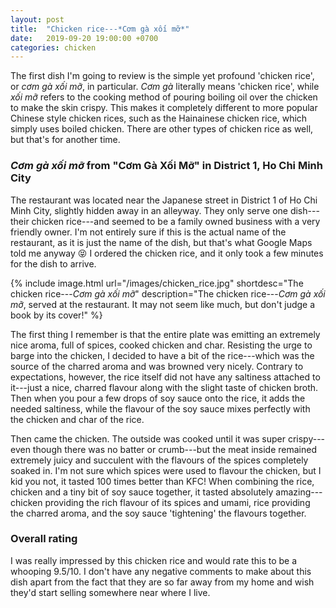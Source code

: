 ```yaml
---
layout: post
title:  "Chicken rice---*Cơm gà xối mỡ*"
date:   2019-09-20 19:00:00 +0700
categories: chicken
---
```


The first dish I'm going to review is the simple yet profound 'chicken rice', or *cơm gà xối mỡ*, in particular. *Cơm gà* literally means 'chicken rice', while *xối mỡ* refers to the cooking method of pouring boiling oil over the chicken to make the skin crispy. This makes it completely different to more popular Chinese style chicken rices, such as the Hainainese chicken rice, which simply uses boiled chicken. There are other types of chicken rice as well, but that's for another time.

### *Cơm gà xối mỡ* from "Cơm Gà Xối Mỡ" in District&nbsp;1, Ho Chi Minh City
The restaurant was located near the Japanese street in District 1 of Ho Chi Minh City, slightly hidden away in an alleyway. They only serve one dish---their chicken rice---and seemed to be a family owned business with a very friendly owner. I'm not entirely sure if this is the actual name of the restaurant, as it is just the name of the dish, but that's what Google Maps told me anyway :stuck_out_tongue_closed_eyes: I ordered the chicken rice, and it only took a few minutes for the dish to arrive.

<!---
![The chicken rice—Cơm gà xối mỡ]({{ site.baseurl }}/images/chicken_rice.jpg#center)
-->
{% include image.html url="/images/chicken_rice.jpg" shortdesc="The chicken rice---*Cơm gà xối mỡ*" description="The chicken rice---*Cơm gà xối mỡ*, served at the restaurant. It may not seem like much, but don't judge a book by its cover!" %}

The first thing I remember is that the entire plate was emitting an extremely nice aroma, full of spices, cooked chicken and char. Resisting the urge to barge into the chicken, I decided to have a bit of the rice---which was the source of the charred aroma and was browned very nicely. Contrary to expectations, however, the rice itself did not have any saltiness attached to it---just a nice, charred flavour along with the slight taste of chicken broth. Then when you pour a few drops of soy sauce onto the rice, it adds the needed saltiness, while the flavour of the soy sauce mixes perfectly with the chicken and char of the rice.

Then came the chicken. The outside was cooked until it was super crispy---even though there was no batter or crumb---but the meat inside remained extremely juicy and succulent with the flavours of the spices completely soaked in. I'm not sure which spices were used to flavour the chicken, but I kid you not, it tasted 100 times better than KFC! When combining the rice, chicken and a tiny bit of soy sauce together, it tasted absolutely amazing---chicken providing the rich flavour of its spices and umami, rice providing the charred aroma, and the soy sauce 'tightening' the flavours together.

### Overall rating
I was really impressed by this chicken rice and would rate this to be a whooping 9.5/10. I don't have any negative comments to make about this dish apart from the fact that they are so far away from my home and wish they'd start selling somewhere near where I live.